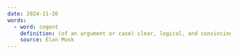 ```yaml
---
date: 2024-11-26
words:
  - word: cogent
    definition: (of an argument or case) clear, logical, and convincing.
    source: Elon Musk
---
```

